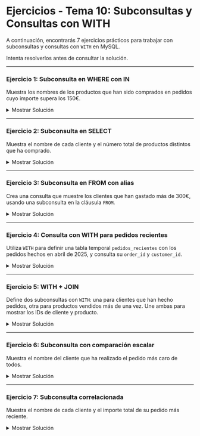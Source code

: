 # **Ejercicios - Tema 10: Subconsultas y Consultas con WITH**

A continuación, encontrarás 7 ejercicios prácticos para trabajar con subconsultas y consultas con `WITH` en MySQL.

Intenta resolverlos antes de consultar la solución.

---

### **Ejercicio 1: Subconsulta en WHERE con IN**

Muestra los nombres de los productos que han sido comprados en pedidos cuyo importe supera los 150€.

<details><summary>Mostrar Solución</summary>

```sql
SELECT name
FROM products
WHERE id IN (
  SELECT product_id
  FROM order_details
  WHERE order_id IN (
    SELECT id FROM orders WHERE total_amount > 150
  )
);
```

</details>

---

### **Ejercicio 2: Subconsulta en SELECT**

Muestra el nombre de cada cliente y el número total de productos distintos que ha comprado.

<details><summary>Mostrar Solución</summary>

```sql
SELECT c.first_name,
       (SELECT COUNT(DISTINCT od.product_id)
        FROM orders o
        JOIN order_details od ON o.id = od.order_id
        WHERE o.customer_id = c.id) AS productos_distintos
FROM customers c;
```

</details>

---

### **Ejercicio 3: Subconsulta en FROM con alias**

Crea una consulta que muestre los clientes que han gastado más de 300€, usando una subconsulta en la cláusula `FROM`.

<details><summary>Mostrar Solución</summary>

```sql
SELECT t.customer_id, t.total_gastado
FROM (
  SELECT customer_id, SUM(total_amount) AS total_gastado
  FROM orders
  GROUP BY customer_id
) AS t
WHERE t.total_gastado > 300;
```

</details>

---

### **Ejercicio 4: Consulta con WITH para pedidos recientes**

Utiliza `WITH` para definir una tabla temporal `pedidos_recientes` con los pedidos hechos en abril de 2025, y consulta su `order_id` y `customer_id`.

<details><summary>Mostrar Solución</summary>

```sql
WITH pedidos_recientes AS (
  SELECT id, customer_id
  FROM orders
  WHERE created_at BETWEEN '2025-04-01' AND '2025-04-30'
)
SELECT * FROM pedidos_recientes;
```

</details>

---

### **Ejercicio 5: WITH + JOIN**

Define dos subconsultas con `WITH`: una para clientes que han hecho pedidos, otra para productos vendidos más de una vez. Une ambas para mostrar los IDs de cliente y producto.

<details><summary>Mostrar Solución</summary>

```sql
WITH clientes_con_pedidos AS (
  SELECT DISTINCT customer_id FROM orders
),
productos_vendidos AS (
  SELECT product_id FROM order_details GROUP BY product_id HAVING COUNT(*) > 1
)
SELECT cp.customer_id, pv.product_id
FROM clientes_con_pedidos cp
JOIN productos_vendidos pv;
```

</details>

---

### **Ejercicio 6: Subconsulta con comparación escalar**

Muestra el nombre del cliente que ha realizado el pedido más caro de todos.

<details><summary>Mostrar Solución</summary>

```sql
SELECT first_name
FROM customers
WHERE id = (
  SELECT customer_id
  FROM orders
  ORDER BY total_amount DESC
  LIMIT 1
);
```

</details>

---

### **Ejercicio 7: Subconsulta correlacionada**

Muestra el nombre de cada cliente y el importe total de su pedido más reciente.

<details><summary>Mostrar Solución</summary>

```sql
SELECT c.first_name,
       (SELECT total_amount
        FROM orders o
        WHERE o.customer_id = c.id
        ORDER BY created_at DESC
        LIMIT 1) AS ultimo_importe
FROM customers c;
```

</details>
